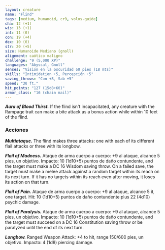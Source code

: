 ```yaml
---
layout: creature
name: "Flind"
tags: [medium, humanoid, cr9, volos-guide]
cha: 12 (+1)
wis: 13 (+1)
int: 11 (0)
con: 19 (+4)
dex: 10 (0)
str: 20 (+5)
size: Humanoide Mediano (gnoll)
alignment: caótico maligno
challenge: "9 (5,000 XP)"
languages: "Abyssal, Gnoll"
senses: "Visión en la oscuridad 60 pies (18 mts)"
skills: "Intimidation +5, Percepción +5"
saving_throws: "Con +8, Sab +5"
speed: "30 ft."
hit_points: "127 (15d8+60)"
armor_class: "16 (chain mail)"
---
```


***Aura of Blood Thirst.*** If the flind isn't incapacitated, any creature with the Rampage trait can make a bite attack as a bonus action while within 10 feet of the flind.

### Acciones

***Multiataque.*** The flind makes three attacks: one with each of its different flail attacks or three with its longbow.

***Flail of Madness.*** Ataque de arma cuerpo a cuerpo: +9 al ataque, alcance 5 pies, un objetivo. Impacto: 10 (1d10+5) puntos de daño contundente, and the target must make a DC 16 Wisdom saving throw. On a failed save, the target must make a melee attack against a random target within its reach on its next turn. If it has no targets within its reach even after moving, it loses its action on that turn.

***Flail of Pain.*** Ataque de arma cuerpo a cuerpo: +9 al ataque, alcance 5 it, one target. Hit: 10 (1d10+5) puntos de daño contundente plus 22 (4d10) psychic damage.

***Flail of Paralysis.*** Ataque de arma cuerpo a cuerpo: +9 al ataque, alcance 5 pies, un objetivo. Impacto: 10 (1d10+5) puntos de daño contundente, and the target must succeed on a DC 16 Constitution saving throw or be paralyzed until the end of its next turn.

***Longbow.*** Ranged Weapon Attack: +4 to hit, range 150/600 pies, un objetivo. Impacto: 4 (1d8) piercing damage.